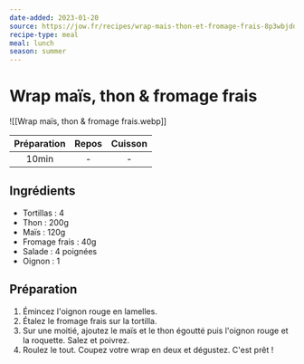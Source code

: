 ```yaml
---
date-added: 2023-01-20
source: https://jow.fr/recipes/wrap-mais-thon-et-fromage-frais-8p3wbjdd5jswaue60esp
recipe-type: meal
meal: lunch
season: summer
---
```


# Wrap maïs, thon & fromage frais

![[Wrap maïs, thon & fromage frais.webp]]

| Préparation | Repos | Cuisson |
|:-----------:|:-----:|:-------:|
|    10min    |   -   |    -    |

## Ingrédients

- Tortillas : 4
- Thon : 200g
- Maïs : 120g
- Fromage frais : 40g
- Salade : 4 poignées
- Oignon : 1

## Préparation

1. Émincez l'oignon rouge en lamelles.
2. Étalez le fromage frais sur la tortilla.
3. Sur une moitié, ajoutez le maïs et le thon égoutté puis l'oignon rouge et la roquette. Salez et poivrez.
4. Roulez le tout. Coupez votre wrap en deux et dégustez. C'est prêt !
